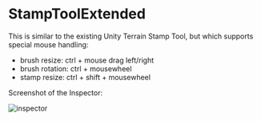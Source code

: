 # StampToolExtended

This is similar to the existing Unity Terrain Stamp Tool, but which supports special mouse handling:

   + brush resize: ctrl + mouse drag left/right
   + brush rotation: ctrl + mousewheel
   + stamp resize: ctrl + shift + mousewheel

Screenshot of the Inspector:

![inspector](https://user-images.githubusercontent.com/10963432/56090074-4448aa00-5e9d-11e9-832d-7f9cc12e3ec4.png)